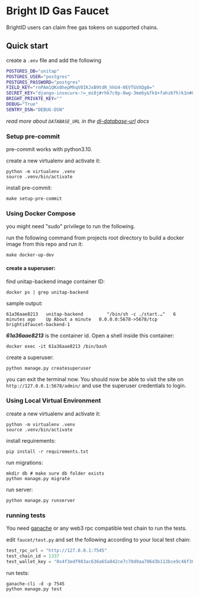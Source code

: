 # Bright ID Gas Faucet

BrightID users can claim free gas tokens on supported chains.

## Quick start

create a `.env` file and add the following

```bash
POSTGRES_DB="unitap"
POSTGRES_USER="postgres"
POSTGRES_PASSWORD="postgres"
FIELD_KEY="rnPAm1QKx8hepMhqV0IKJxB9tdR_hhU4-0EVTGVXQg0="
SECRET_KEY="django-insecure-!=_mi0j#rhk7c9p-0wg-3me6y&fk$+fahz6fh)k1n#&@s(9vf5"
BRIGHT_PRIVATE_KEY=""
DEBUG="True"
SENTRY_DSN="DEBUG-DSN"
```

_read more about `DATABASE_URL` in the [dj-database-url](https://github.com/kennethreitz/dj-database-url#url-schema) docs_

### Setup pre-commit
pre-commit works with python3.10.

create a new virtualenv and activate it:

```shell
python -m virtualenv .venv
source .venv/bin/activate
```

install pre-commit:

```shell
make setup-pre-commit
```

### Using Docker Compose

you might need "sudo" privilege to run the following.

run the following command from projects root directory to build a docker image from this repo and run it:

```shell
make docker-up-dev
```

#### create a superuser:

find unitap-backend image container ID:

```shell
docker ps | grep unitap-backend
```

sample output:

```
61a36aae8213   unitap-backend         "/bin/sh -c ./start.…"   6 minutes ago    Up About a minute   0.0.0.0:5678->5678/tcp   brightidfaucet-backend-1
```

**_61a36aae8213_** is the container id. Open a shell inside this container:

```shell
docker exec -it 61a36aae8213 /bin/bash
```

create a superuser:

```shell
python manage.py createsuperuser
```

you can exit the terminal now. You should now be able to visit the site on `http://127.0.0.1:5678/admin/` and use the superuser credentials to login.

### Using Local Virtual Environment

create a new virtualenv and activate it:

```shell
python -m virtualenv .venv
source .venv/bin/activate
```

install requirements:

```shell
pip install -r requirements.txt
```

run migrations:

```shell
mkdir db # make sure db folder exists
python manage.py migrate
```

run server:

```shell
python manage.py runserver
```

### running tests

You need [ganache](https://www.npmjs.com/package/ganache-cli) or any web3 rpc compatible test chain to run the tests.

edit `faucet/test.py` and set the following according to your local test chain:

```python
test_rpc_url = "http://127.0.0.1:7545"
test_chain_id = 1337
test_wallet_key = "0x4f3edf983ac636a65a842ce7c78d9aa706d3b113bce9c46f30d7d21715b23b1d" # must hold some native tokens
```

run tests:

```shell
ganache-cli -d -p 7545
python manage.py test
```
